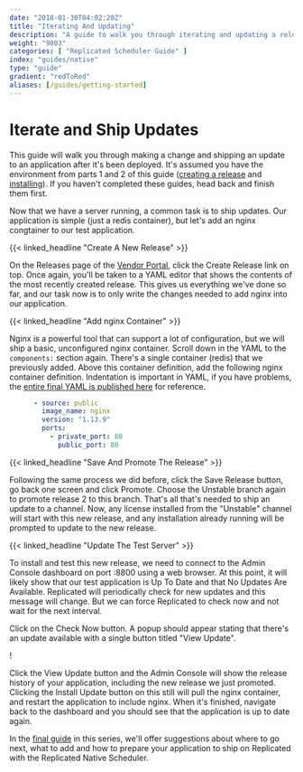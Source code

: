 ```yaml
---
date: "2018-01-30T04:02:20Z"
title: "Iterating And Updating"
description: "A guide to walk you through iterating and updating a release in Replicated"
weight: "9003"
categories: [ "Replicated Scheduler Guide" ]
index: "guides/native"
type: "guide"
gradient: "redToRed"
aliases: [/guides/getting-started]
---
```


# Iterate and Ship Updates

This guide will walk you through making a change and shipping an update to an application after it's been deployed. It's assumed you have the environment from parts 1 and 2 of this guide ([creating a release](../create-release) and [installing](../install)). If you haven't completed these guides, head back and finish them first.

Now that we have a server running, a common task is to ship updates. Our application is simple (just a redis container), but let's add an nginx congtainer to our test application.

{{< linked_headline "Create A New Release" >}}

On the Releases page of the [Vendor Portal](https://vendor.replicated.com), click the Create Release link on top. Once again, you'll be taken to a YAML editor that shows the contents of the most recently created release. This gives us everything we've done so far, and our task now is to only write the changes needed to add nginx into our application.

{{< linked_headline "Add nginx Container" >}}

Nginx is a powerful tool that can support a lot of configuration, but we will ship a basic, unconfigured nginx container. Scroll down in the YAML to the `components:` section again. There's a single container (redis) that we previously added. Above this container definition, add the following nginx container definition. Indentation is important in YAML, if you have problems, the [entire final YAML is published here](https://gist.github.com/marccampbell/98e25e9ca8e1133fc07174d3f9d2609c) for reference.

```yaml
      - source: public
        image_name: nginx
        version: "1.13.9"
        ports:
          - private_port: 80
            public_port: 80
```

{{< linked_headline "Save And Promote The Release" >}}

Following the same process we did before, click the Save Release button, go back one screen and click Promote. Choose the Unstable branch again to promote release 2 to this branch. That's all that's needed to ship an update to a channel. Now, any license installed from the "Unstable" channel will start with this new release, and any installation already running will be prompted to update to the new release.

{{< linked_headline "Update The Test Server" >}}

To install and test this new release, we need to connect to the Admin Console dashboard on port :8800 using a web browser. At this point, it will likely show that our test application is Up To Date and that No Updates Are Available. Replicated will periodically check for new updates and this message will change. But we can force Replicated to check now and not wait for the next interval.

Click on the Check Now button. A popup should appear stating that there's an update available with a single button titled "View Update".

!

Click the View Update button and the Admin Console will show the release history of your application, including the new release we just promoted. Clicking the Install Update button on this still will pull the nginx container, and restart the application to include nginx. When it's finished, navigate back to the dashboard and you should see that the application is up to date again.

In the [final guide](../next-steps) in this series, we'll offer suggestions about where to go next, what to add and how to prepare your application to ship on Replicated with the Replicated Native Scheduler.

